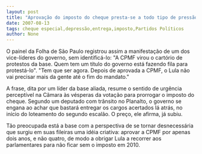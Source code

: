 ```yaml
---
layout: post
title: "Aprovação do imposto do cheque presta-se a todo tipo de pressão entre os políticos"
date: 2007-08-13
tags: cheque especial,depressão,entrega,imposto,Partidos Políticos
author: None
---
```

O painel da Folha de S&atilde;o Paulo registrou assim a manifesta&ccedil;&atilde;o de um dos vice-l&iacute;deres do governo, sem identific&aacute;-lo: &quot;A CPMF virou o cart&oacute;rio de protestos da base. Quem tem um t&iacute;tulo do governo est&aacute; fazendo fila para protest&aacute;-lo&quot;. 
&quot;Tem que ser agora. Depois de aprovada a CPMF, o Lula n&atilde;o vai precisar mais da gente at&eacute; o fim do mandato.&quot; 

A frase, dita por um l&iacute;der da base aliada, resume o sentido de urg&ecirc;ncia percept&iacute;vel na C&acirc;mara &agrave;s v&eacute;speras da vota&ccedil;&atilde;o para prorrogar o imposto do cheque. Segundo um deputado com tr&acirc;nsito no Planalto, o governo se engana ao achar que bastar&aacute; entregar os cargos acertados l&aacute; atr&aacute;s, no in&iacute;cio do loteamento do segundo escal&atilde;o. O pre&ccedil;o, ele afirma, j&aacute; subiu.

T&atilde;o preocupada est&aacute; a base com a perspectiva de se tornar desnecess&aacute;ria que surgiu em suas fileiras uma id&eacute;ia criativa: aprovar a CPMF por apenas dois anos, e n&atilde;o quatro, de modo a obrigar Lula a recorrer aos parlamentares para n&atilde;o ficar sem o imposto em 2010. 